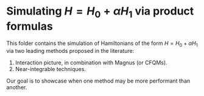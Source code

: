 # Simulating $H = H_0 + \alpha H_1$ via product formulas

This folder contains the simulation of Hamiltonians of the form $H = H_0 + \alpha H_1$ via two leading methods proposed in the literature:

1. Interaction picture, in combination with Magnus (or CFQMs).
2. Near-integrable techniques.

Our goal is to showcase when one method may be more performant than another.

